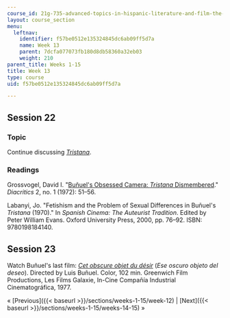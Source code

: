 ```yaml
---
course_id: 21g-735-advanced-topics-in-hispanic-literature-and-film-the-films-of-luis-bunuel-fall-2013
layout: course_section
menu:
  leftnav:
    identifier: f57be0512e135324845dc6ab09ff5d7a
    name: Week 13
    parent: 7dcfa077073fb180d8db58360a32eb03
    weight: 210
parent_title: Weeks 1-15
title: Week 13
type: course
uid: f57be0512e135324845dc6ab09ff5d7a

---
```


Session 22
----------

### Topic

Continue discussing [_Tristana_](http://www.imdb.com/title/tt0066491/?ref_=fn_al_tt_1).

### Readings

Grossvogel, David I. "[Buñuel's Obsessed Camera: _Tristana_ Dismembered](http://www.jstor.org/stable/464926)." _Diacritics_ 2, no. 1 (1972): 51–56.

Labanyi, Jo. "Fetishism and the Problem of Sexual Differences in Buñuel's _Tristana_ (1970)." In _Spanish Cinema: The Auteurist Tradition_. Edited by Peter William Evans. Oxford University Press, 2000, pp. 76–92. ISBN: 9780198184140.

Session 23
----------

Watch Buñuel's last film: [_Cet obscure objet du désir_](http://www.imdb.com/title/tt0075824/?ref_=nv_sr_1) (_Ese oscuro objeto del deseo_). Directed by Luis Buñuel. Color, 102 min. Greenwich Film Productions, Les Films Galaxie, In-Cine Compañía Industrial Cinematográfica, 1977.

« [Previous]({{< baseurl >}}/sections/weeks-1-15/week-12) | [Next]({{< baseurl >}}/sections/weeks-1-15/weeks-14-15) »